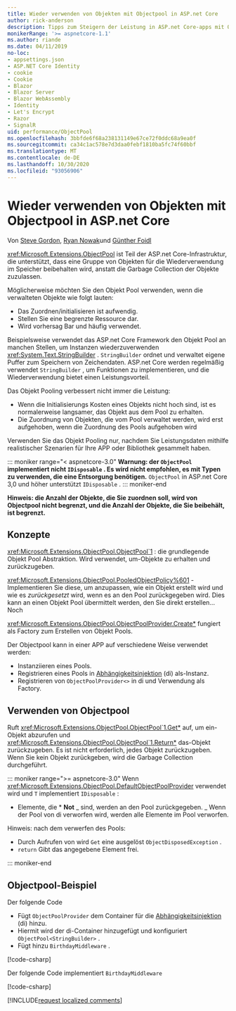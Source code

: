 ```yaml
---
title: Wieder verwenden von Objekten mit Objectpool in ASP.net Core
author: rick-anderson
description: Tipps zum Steigern der Leistung in ASP.net Core-apps mit Objectpool.
monikerRange: '>= aspnetcore-1.1'
ms.author: riande
ms.date: 04/11/2019
no-loc:
- appsettings.json
- ASP.NET Core Identity
- cookie
- Cookie
- Blazor
- Blazor Server
- Blazor WebAssembly
- Identity
- Let's Encrypt
- Razor
- SignalR
uid: performance/ObjectPool
ms.openlocfilehash: 3bbfde6f68a238131149e67ce72f0ddc68a9ea0f
ms.sourcegitcommit: ca34c1ac578e7d3daa0febf1810ba5fc74f60bbf
ms.translationtype: MT
ms.contentlocale: de-DE
ms.lasthandoff: 10/30/2020
ms.locfileid: "93056906"
---
```

# <a name="object-reuse-with-objectpool-in-aspnet-core"></a>Wieder verwenden von Objekten mit Objectpool in ASP.net Core

Von [Steve Gordon](https://twitter.com/stevejgordon), [Ryan Nowak](https://github.com/rynowak)und [Günther Foidl](https://github.com/gfoidl)

<xref:Microsoft.Extensions.ObjectPool> ist Teil der ASP.net Core-Infrastruktur, die unterstützt, dass eine Gruppe von Objekten für die Wiederverwendung im Speicher beibehalten wird, anstatt die Garbage Collection der Objekte zuzulassen.

Möglicherweise möchten Sie den Objekt Pool verwenden, wenn die verwalteten Objekte wie folgt lauten:

- Das Zuordnen/initialisieren ist aufwendig.
- Stellen Sie eine begrenzte Ressource dar.
- Wird vorhersag Bar und häufig verwendet.

Beispielsweise verwendet das ASP.net Core Framework den Objekt Pool an manchen Stellen, um Instanzen wiederzuverwenden <xref:System.Text.StringBuilder> . `StringBuilder` ordnet und verwaltet eigene Puffer zum Speichern von Zeichendaten. ASP.net Core werden regelmäßig verwendet `StringBuilder` , um Funktionen zu implementieren, und die Wiederverwendung bietet einen Leistungsvorteil.

Das Objekt Pooling verbessert nicht immer die Leistung:

- Wenn die Initialisierungs Kosten eines Objekts nicht hoch sind, ist es normalerweise langsamer, das Objekt aus dem Pool zu erhalten.
- Die Zuordnung von Objekten, die vom Pool verwaltet werden, wird erst aufgehoben, wenn die Zuordnung des Pools aufgehoben wird

Verwenden Sie das Objekt Pooling nur, nachdem Sie Leistungsdaten mithilfe realistischer Szenarien für Ihre APP oder Bibliothek gesammelt haben.

::: moniker range="< aspnetcore-3.0"
**Warnung: der `ObjectPool` implementiert nicht `IDisposable` . Es wird nicht empfohlen, es mit Typen zu verwenden, die eine Entsorgung benötigen.** `ObjectPool` in ASP.net Core 3,0 und höher unterstützt `IDisposable` .
::: moniker-end

**Hinweis: die Anzahl der Objekte, die Sie zuordnen soll, wird von Objectpool nicht begrenzt, und die Anzahl der Objekte, die Sie beibehält, ist begrenzt.**

## <a name="concepts"></a>Konzepte

<xref:Microsoft.Extensions.ObjectPool.ObjectPool`1> : die grundlegende Objekt Pool Abstraktion. Wird verwendet, um-Objekte zu erhalten und zurückzugeben.

<xref:Microsoft.Extensions.ObjectPool.PooledObjectPolicy%601> -Implementieren Sie diese, um anzupassen, wie ein Objekt erstellt wird und wie es *zurückgesetzt* wird, wenn es an den Pool zurückgegeben wird. Dies kann an einen Objekt Pool übermittelt werden, den Sie direkt erstellen... Noch

<xref:Microsoft.Extensions.ObjectPool.ObjectPoolProvider.Create*> fungiert als Factory zum Erstellen von Objekt Pools.
<!-- REview, there is no ObjectPoolProvider<T> -->

Der Objectpool kann in einer APP auf verschiedene Weise verwendet werden:

* Instanziieren eines Pools.
* Registrieren eines Pools in [Abhängigkeitsinjektion](xref:fundamentals/dependency-injection) (di) als-Instanz.
* Registrieren von `ObjectPoolProvider<>` in di und Verwendung als Factory.

## <a name="how-to-use-objectpool"></a>Verwenden von Objectpool

Ruft <xref:Microsoft.Extensions.ObjectPool.ObjectPool`1.Get*> auf, um ein-Objekt abzurufen und <xref:Microsoft.Extensions.ObjectPool.ObjectPool`1.Return*> das-Objekt zurückzugeben.  Es ist nicht erforderlich, jedes Objekt zurückzugeben. Wenn Sie kein Objekt zurückgeben, wird die Garbage Collection durchgeführt.

::: moniker range=">= aspnetcore-3.0"
Wenn <xref:Microsoft.Extensions.ObjectPool.DefaultObjectPoolProvider> verwendet wird und `T` implementiert `IDisposable` :

* Elemente, die * **Not** _ sind, werden an den Pool zurückgegeben.
_ Wenn der Pool von di verworfen wird, werden alle Elemente im Pool verworfen.

Hinweis: nach dem verwerfen des Pools:

* Durch Aufrufen von wird `Get` eine ausgelöst `ObjectDisposedException` .
* `return` Gibt das angegebene Element frei.

::: moniker-end

## <a name="objectpool-sample"></a>Objectpool-Beispiel

Der folgende Code

* Fügt `ObjectPoolProvider` dem Container für die [Abhängigkeitsinjektion](xref:fundamentals/dependency-injection) (di) hinzu.
* Hiermit wird der di-Container hinzugefügt und konfiguriert `ObjectPool<StringBuilder>` .
* Fügt hinzu `BirthdayMiddleware` .

[!code-csharp[](ObjectPool/ObjectPoolSample/Startup.cs?name=snippet)]

Der folgende Code implementiert `BirthdayMiddleware`

[!code-csharp[](ObjectPool/ObjectPoolSample/BirthdayMiddleware.cs?name=snippet)]

[!INCLUDE[request localized comments](~/includes/code-comments-loc.md)]
